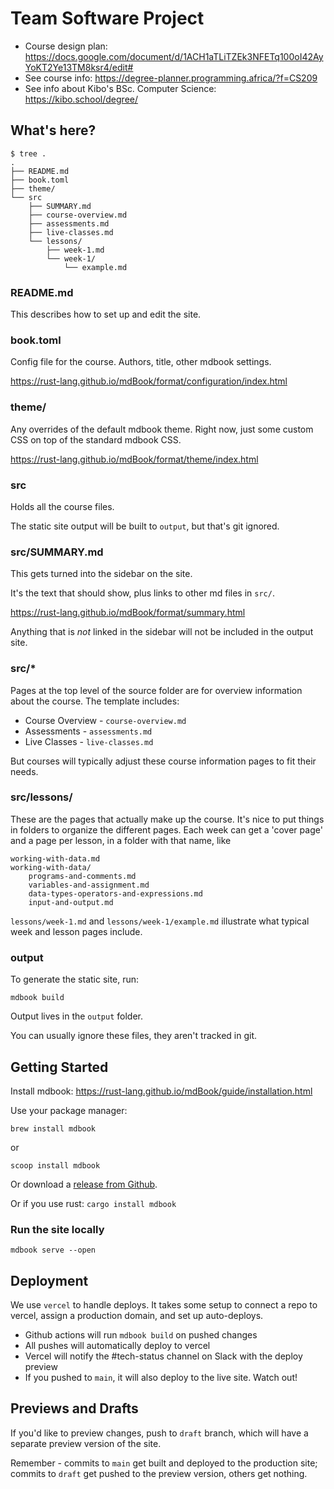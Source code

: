 # Team Software Project

- Course design plan: https://docs.google.com/document/d/1ACH1aTLiTZEk3NFETq100oI42AyYoKT2Ye13TM8ksr4/edit#
- See course info: https://degree-planner.programming.africa/?f=CS209
- See info about Kibo's BSc. Computer Science: https://kibo.school/degree/

## What's here?

```
$ tree .
.
├── README.md
├── book.toml
├── theme/
└── src
    ├── SUMMARY.md
    ├── course-overview.md
    ├── assessments.md
    ├── live-classes.md
    └── lessons/
        ├── week-1.md
        └── week-1/
            └── example.md
```

### README.md

This describes how to set up and edit the site.

### book.toml

Config file for the course. Authors, title, other mdbook settings.

https://rust-lang.github.io/mdBook/format/configuration/index.html

### theme/

Any overrides of the default mdbook theme. Right now, just some custom CSS on
top of the standard mdbook CSS.

https://rust-lang.github.io/mdBook/format/theme/index.html

### src

Holds all the course files.

The static site output will be built to `output`, but that's git ignored.

### src/SUMMARY.md

This gets turned into the sidebar on the site.

It's the text that should show, plus links to other md files in `src/`.

https://rust-lang.github.io/mdBook/format/summary.html

Anything that is _not_ linked in the sidebar will not be included in the output
site.

### src/*

Pages at the top level of the source folder are for overview information about the course. The template includes:

- Course Overview - `course-overview.md`
- Assessments - `assessments.md`
- Live Classes - `live-classes.md`

But courses will typically adjust these course information pages to fit their needs.

### src/lessons/

These are the pages that actually make up the course. It's nice to put things in folders to organize the different pages. Each week can get a 'cover page' and a page per lesson, in a folder with that name, like

```
working-with-data.md
working-with-data/
    programs-and-comments.md
    variables-and-assignment.md
    data-types-operators-and-expressions.md
    input-and-output.md
```

`lessons/week-1.md` and `lessons/week-1/example.md` illustrate what typical week and lesson pages include.

### output

To generate the static site, run:

```
mdbook build
```

Output lives in the `output` folder.

You can usually ignore these files, they aren't tracked in git.

## Getting Started

Install mdbook: https://rust-lang.github.io/mdBook/guide/installation.html

Use your package manager: 

```
brew install mdbook
```

or

```
scoop install mdbook
```

Or download a [release from Github](https://github.com/rust-lang/mdBook/releases).

Or if you use rust: `cargo install mdbook`

### Run the site locally

```
mdbook serve --open
```

## Deployment

We use `vercel` to handle deploys. It takes some setup to connect a repo to
vercel, assign a production domain, and set up auto-deploys.

* Github actions will run `mdbook build` on pushed changes
* All pushes will automatically deploy to vercel
* Vercel will notify the #tech-status channel on Slack with the deploy preview
* If you pushed to `main`, it will also deploy to the live site. Watch out!

## Previews and Drafts

If you'd like to preview changes, push to `draft` branch, which will have a
separate preview version of the site. 

Remember - commits to `main` get built and deployed to the production site; 
commits to `draft` get pushed to the preview version, others get nothing.
